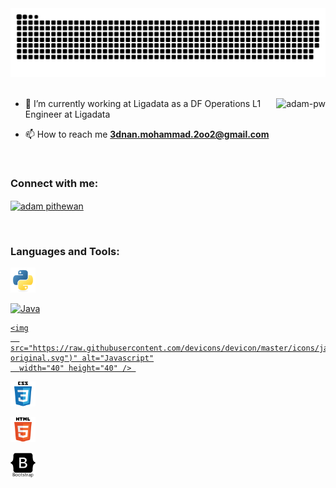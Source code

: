 <div align="center">
</div>

<div align="center">
  <a href="https://1999azzar.github.io/1999AZZAR/">
  <img  src="https://github.com/1999AZZAR/1999AZZAR/blob/main/resources/img/grid-snake.svg"
       alt="snake" /></a>
</div>
<br>
<p><img align="right" src="https://github.com/Adam-pw/Adam-pw/blob/main/animation_500_kxa883sd.gif" alt="adam-pw" /></p>


- 🏢 I’m currently working at Ligadata as a DF Operations L1 Engineer at Ligadata

- 📫 How to reach me **3dnan.mohammad.2oo2@gmail.com** 

<br>

<h3 align="left">Connect with me:</h3>
<p align="left">
  <a href="https://www.linkedin.com/in/adnanmsaleh/" target="blank"><img align="center"
      src="https://raw.githubusercontent.com/rahuldkjain/github-profile-readme-generator/master/src/images/icons/Social/linked-in-alt.svg"
      alt="adam pithewan" height="30" width="40" /></a>
</p>

<br>

<h3 align="left">Languages and Tools:</h3>
<p align="left"> <a href="https://developer.android.com" target="_blank" rel="noreferrer">
    <img
      src="https://raw.githubusercontent.com/devicons/devicon/master/icons/python/python-original.svg" alt="python"
      width="40" height="40" /> 
  
   <img
      src="https://img.icons8.com/color/344/java-coffee-cup-logo--v1.png" alt="Java"
      width="40" height="40" />  
  
    <img
      src="https://raw.githubusercontent.com/devicons/devicon/master/icons/javascript/javascript-original.svg")" alt="Javascript"
      width="40" height="40" /> 

  <img
      src="https://raw.githubusercontent.com/devicons/devicon/master/icons/css3/css3-original-wordmark.svg" alt="css3"
      width="40" height="40" /> 
  
  <img
      src="https://raw.githubusercontent.com/devicons/devicon/master/icons/html5/html5-original-wordmark.svg"
      alt="html5" width="40" height="40" /> 
  
   <img src="https://raw.githubusercontent.com/devicons/devicon/master/icons/bootstrap/bootstrap-plain-wordmark.svg"
      alt="bootstrap" width="40" height="40" />
  </p>
